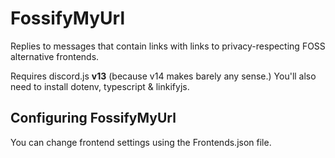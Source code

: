 # FossifyMyUrl
Replies to messages that contain links with links to privacy-respecting FOSS alternative frontends.

Requires discord.js **v13** (because v14 makes barely any sense.)
You'll also need to install dotenv, typescript & linkifyjs.

## Configuring FossifyMyUrl
You can change frontend settings using the Frontends.json file.